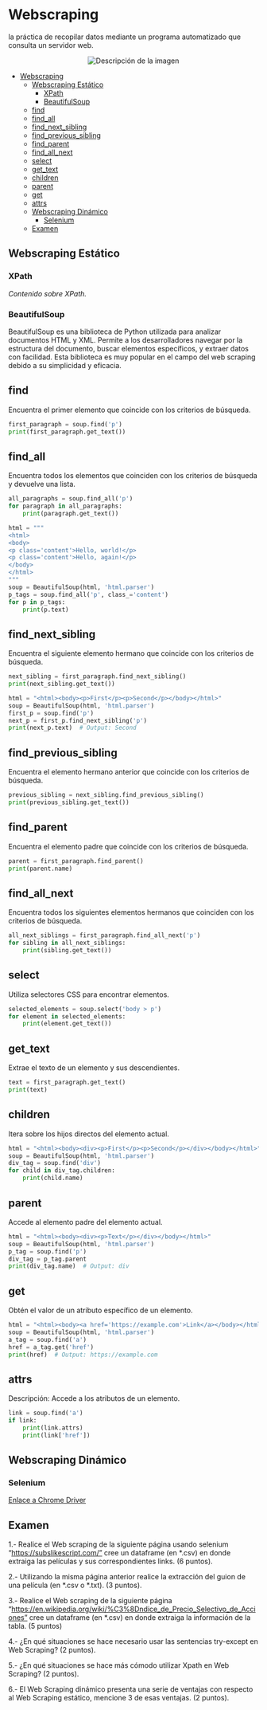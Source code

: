 # Webscraping

la práctica de recopilar datos mediante un programa automatizado 
que consulta un servidor web.

<p align="center">
  <img src="./images/webscraping.jpg" alt="Descripción de la imagen">
</p>


- [Webscraping](#webscraping)
  - [Webscraping Estático](#webscraping-estático)
    - [XPath](#xpath)
    - [BeautifulSoup](#beautifulsoup)
  - [find](#find)
  - [find\_all](#find_all)
  - [find\_next\_sibling](#find_next_sibling)
  - [find\_previous\_sibling](#find_previous_sibling)
  - [find\_parent](#find_parent)
  - [find\_all\_next](#find_all_next)
  - [select](#select)
  - [get\_text](#get_text)
  - [children](#children)
  - [parent](#parent)
  - [get](#get)
  - [attrs](#attrs)
  - [Webscraping Dinámico](#webscraping-dinámico)
    - [Selenium](#selenium)
  - [Examen](#examen)

## Webscraping Estático

### XPath

*Contenido sobre XPath.*

### BeautifulSoup

BeautifulSoup es una biblioteca de Python utilizada para analizar documentos HTML y XML. Permite a los desarrolladores navegar por la estructura del documento, buscar elementos específicos, y extraer datos con facilidad. Esta biblioteca es muy popular en el campo del web scraping debido a su simplicidad y eficacia.

## find
Encuentra el primer elemento que coincide con los criterios de búsqueda.
```python
first_paragraph = soup.find('p')
print(first_paragraph.get_text())
```

## find_all
Encuentra todos los elementos que coinciden con los criterios de búsqueda y devuelve una lista.
```python
all_paragraphs = soup.find_all('p')
for paragraph in all_paragraphs:
    print(paragraph.get_text())

html = """
<html>
<body>
<p class='content'>Hello, world!</p>
<p class='content'>Hello, again!</p>
</body>
</html>
"""
soup = BeautifulSoup(html, 'html.parser')
p_tags = soup.find_all('p', class_='content')
for p in p_tags:
    print(p.text)
```

## find_next_sibling
Encuentra el siguiente elemento hermano que coincide con los criterios de búsqueda.
```python
next_sibling = first_paragraph.find_next_sibling()
print(next_sibling.get_text())

html = "<html><body><p>First</p><p>Second</p></body></html>"
soup = BeautifulSoup(html, 'html.parser')
first_p = soup.find('p')
next_p = first_p.find_next_sibling('p')
print(next_p.text)  # Output: Second
```

## find_previous_sibling
Encuentra el elemento hermano anterior que coincide con los criterios de búsqueda.
```python
previous_sibling = next_sibling.find_previous_sibling()
print(previous_sibling.get_text())

```

## find_parent
Encuentra el elemento padre que coincide con los criterios de búsqueda.
```python
parent = first_paragraph.find_parent()
print(parent.name)
```

## find_all_next
Encuentra todos los siguientes elementos hermanos que coinciden con los criterios de búsqueda.
```python
all_next_siblings = first_paragraph.find_all_next('p')
for sibling in all_next_siblings:
    print(sibling.get_text())
```

## select
Utiliza selectores CSS para encontrar elementos.
```python
selected_elements = soup.select('body > p')
for element in selected_elements:
    print(element.get_text())
```

## get_text
Extrae el texto de un elemento y sus descendientes.
```python
text = first_paragraph.get_text()
print(text)
```
## children
Itera sobre los hijos directos del elemento actual.
```python
html = "<html><body><div><p>First</p><p>Second</p></div></body></html>"
soup = BeautifulSoup(html, 'html.parser')
div_tag = soup.find('div')
for child in div_tag.children:
    print(child.name)
```
## parent
Accede al elemento padre del elemento actual.
```python
html = "<html><body><div><p>Text</p></div></body></html>"
soup = BeautifulSoup(html, 'html.parser')
p_tag = soup.find('p')
div_tag = p_tag.parent
print(div_tag.name)  # Output: div
```
## get
Obtén el valor de un atributo específico de un elemento.
```python
html = "<html><body><a href='https://example.com'>Link</a></body></html>"
soup = BeautifulSoup(html, 'html.parser')
a_tag = soup.find('a')
href = a_tag.get('href')
print(href)  # Output: https://example.com
```

## attrs
Descripción: Accede a los atributos de un elemento.
```python
link = soup.find('a')
if link:
    print(link.attrs)
    print(link['href'])
```
## Webscraping Dinámico

### Selenium

[Enlace a Chrome Driver](https://googlechromelabs.github.io/chrome-for-testing/#stable)

## Examen

1.- Realice el Web scraping de la siguiente página usando selenium 
“https://subslikescript.com/” cree un dataframe (en *.csv) en donde extraiga las películas y sus correspondientes links. (6 puntos).

2.- Utilizando la misma página anterior realice la extracción del guion de una película (en *.csv o *.txt). (3 puntos).

3.- Realice el Web scraping de la siguiente página 
“https://en.wikipedia.org/wiki/%C3%8Dndice_de_Precio_Selectivo_de_Acciones” 
cree un dataframe (en *.csv) en donde extraiga la información de la tabla. (5 puntos)

4.- ¿En qué situaciones se hace necesario usar las sentencias try-except 
en Web Scraping? (2 puntos).

5.- ¿En qué situaciones se hace más cómodo utilizar Xpath en Web Scraping? (2 puntos).

6.- El Web Scraping dinámico presenta una serie de ventajas con respecto al Web Scraping estático, mencione 3 de esas ventajas. (2 puntos).